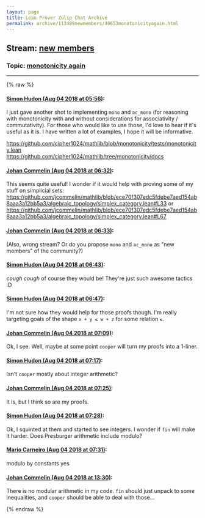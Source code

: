 ```yaml
---
layout: page
title: Lean Prover Zulip Chat Archive 
permalink: archive/113489newmembers/40653monotonicityagain.html
---
```


## Stream: [new members](index.html)
### Topic: [monotonicity again](40653monotonicityagain.html)

---


{% raw %}
#### [ Simon Hudon (Aug 04 2018 at 05:56)](https://leanprover.zulipchat.com/#narrow/stream/113489-new%20members/topic/monotonicity%20again/near/130874956):
<p>I just gave another shot to implementing <code>mono</code> and <code>ac_mono</code> (for reasoning with monotonicity with and without considerations for associativity / commutativity). For those who would like to use those, I'd love to hear if it's useful as it is. I have written a lot of examples, I hope it will be informative.</p>
<p><a href="https://github.com/cipher1024/mathlib/blob/monotonicity/tests/monotonicity.lean" target="_blank" title="https://github.com/cipher1024/mathlib/blob/monotonicity/tests/monotonicity.lean">https://github.com/cipher1024/mathlib/blob/monotonicity/tests/monotonicity.lean</a><br>
<a href="https://github.com/cipher1024/mathlib/tree/monotonicity/docs" target="_blank" title="https://github.com/cipher1024/mathlib/tree/monotonicity/docs">https://github.com/cipher1024/mathlib/tree/monotonicity/docs</a></p>

#### [ Johan Commelin (Aug 04 2018 at 06:32)](https://leanprover.zulipchat.com/#narrow/stream/113489-new%20members/topic/monotonicity%20again/near/130876196):
<p>This seems quite useful! I wonder if it would help with proving some of my stuff on simplicial sets: <a href="https://github.com/jcommelin/mathlib/blob/ece70f307edc5fdebe7aed154ab8aaa3a12bb5a3/algebraic_topology/simplex_category.lean#L33" target="_blank" title="https://github.com/jcommelin/mathlib/blob/ece70f307edc5fdebe7aed154ab8aaa3a12bb5a3/algebraic_topology/simplex_category.lean#L33">https://github.com/jcommelin/mathlib/blob/ece70f307edc5fdebe7aed154ab8aaa3a12bb5a3/algebraic_topology/simplex_category.lean#L33</a> or <a href="https://github.com/jcommelin/mathlib/blob/ece70f307edc5fdebe7aed154ab8aaa3a12bb5a3/algebraic_topology/simplex_category.lean#L67" target="_blank" title="https://github.com/jcommelin/mathlib/blob/ece70f307edc5fdebe7aed154ab8aaa3a12bb5a3/algebraic_topology/simplex_category.lean#L67">https://github.com/jcommelin/mathlib/blob/ece70f307edc5fdebe7aed154ab8aaa3a12bb5a3/algebraic_topology/simplex_category.lean#L67</a></p>

#### [ Johan Commelin (Aug 04 2018 at 06:33)](https://leanprover.zulipchat.com/#narrow/stream/113489-new%20members/topic/monotonicity%20again/near/130876208):
<p>(Also, wrong stream? Or do you propose <code>mono</code> and <code>ac_mono</code> as "new members" of the community?)</p>

#### [ Simon Hudon (Aug 04 2018 at 06:43)](https://leanprover.zulipchat.com/#narrow/stream/113489-new%20members/topic/monotonicity%20again/near/130876506):
<p><em>cough cough</em> of course they would be! They're just such awesome tactics :D</p>

#### [ Simon Hudon (Aug 04 2018 at 06:47)](https://leanprover.zulipchat.com/#narrow/stream/113489-new%20members/topic/monotonicity%20again/near/130876631):
<p>I'm not sure how they would help for those proofs though. I'm really targeting goals of the shape <code>x + y ≤ w + z</code> for some relation <code>≤</code>.</p>

#### [ Johan Commelin (Aug 04 2018 at 07:09)](https://leanprover.zulipchat.com/#narrow/stream/113489-new%20members/topic/monotonicity%20again/near/130877226):
<p>Ok, I see. Well, maybe at some point <code>cooper</code> will turn my proofs into a 1-liner.</p>

#### [ Simon Hudon (Aug 04 2018 at 07:17)](https://leanprover.zulipchat.com/#narrow/stream/113489-new%20members/topic/monotonicity%20again/near/130877412):
<p>Isn't <code>cooper</code> mostly about integer arithmetic?</p>

#### [ Johan Commelin (Aug 04 2018 at 07:25)](https://leanprover.zulipchat.com/#narrow/stream/113489-new%20members/topic/monotonicity%20again/near/130877614):
<p>It is, but I think so are my proofs.</p>

#### [ Simon Hudon (Aug 04 2018 at 07:28)](https://leanprover.zulipchat.com/#narrow/stream/113489-new%20members/topic/monotonicity%20again/near/130877706):
<p>Ok, I squinted at them and started to see integers. I wonder if <code>fin</code> will make it harder. Does Presburger arithmetic include modulo?</p>

#### [ Mario Carneiro (Aug 04 2018 at 07:31)](https://leanprover.zulipchat.com/#narrow/stream/113489-new%20members/topic/monotonicity%20again/near/130877768):
<p>modulo by constants yes</p>

#### [ Johan Commelin (Aug 04 2018 at 13:30)](https://leanprover.zulipchat.com/#narrow/stream/113489-new%20members/topic/monotonicity%20again/near/130887896):
<p>There is no modular arithmetic in my code. <code>fin</code> should just unpack to some inequalities, and <code>cooper</code> should be able to deal with those...</p>


{% endraw %}

